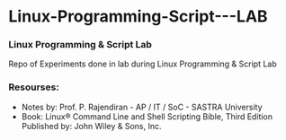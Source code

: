# Linux-Programming-Script---LAB
### Linux Programming &amp; Script Lab

Repo of Experiments done in lab during Linux Programming &amp; Script Lab

### Resourses:
* Notes by:
  Prof. P. Rajendiran - AP / IT / SoC - SASTRA University
* Book:
  Linux® Command Line and Shell Scripting Bible, Third Edition
  Published by:  John Wiley & Sons, Inc.
